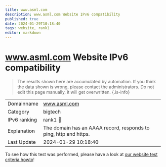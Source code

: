 ```yaml
---
title: www.asml.com
description: www.asml.com Website IPv6 compatibility
published: true
date: 2024-01-29T10:18:40
tags: website, rank1
editor: markdown
---
```


# www.asml.com Website IPv6 compatibility

> The results shown here are accumulated by automation. If you think the data shown is wrong, please contact the administrators. 
> Do not edit this page manually, it will get overwritten.
{.is-info}


|   |   |
| - | - |
| Domainname | www.asml.com
| Category | bigtech |
| IPv6 ranking | rank1 :1st_place_medal: |
| Explanation | The domain has an AAAA record, responds to ping, http and https. |
| Last Update | 2024-01-29 10:18:40 |

To see how this test was performed, please have a look at [our website test criteria howto](/howto/testcriteria/website)!

